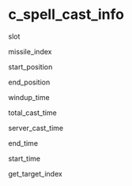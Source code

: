 # c\_spell\_cast\_info

slot

missile\_index

start\_position

end\_position

windup\_time

total\_cast\_time

server\_cast\_time

end\_time

start\_time

get\_target\_index
